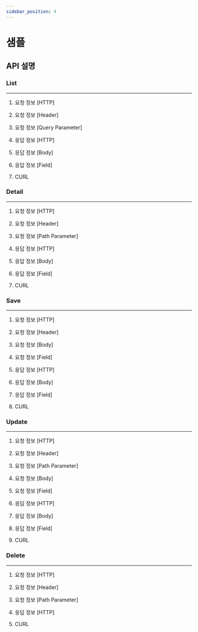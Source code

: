 ```yaml
---
sidebar_position: 4
---
```

# 샘플

## API 설명

### List

---

1. 요청 정보 [HTTP]

2. 요청 정보 [Header]

3. 요청 정보 [Query Parameter]

4. 응답 정보 [HTTP]

5. 응답 정보 [Body]

6. 응답 정보 [Field]

7. CURL

### Detail

---

1. 요청 정보 [HTTP]

2. 요청 정보 [Header]

3. 요청 정보 [Path Parameter]

4. 응답 정보 [HTTP]

5. 응답 정보 [Body]

6. 응답 정보 [Field]

7. CURL

### Save

---

1. 요청 정보 [HTTP]

2. 요청 정보 [Header]

3. 요청 정보 [Body]

4. 요청 정보 [Field]

5. 응답 정보 [HTTP]

6. 응답 정보 [Body]

7. 응답 정보 [Field]

8. CURL

### Update

---

1. 요청 정보 [HTTP]

2. 요청 정보 [Header]

3. 요청 정보 [Path Parameter]

4. 요청 정보 [Body]

5. 요청 정보 [Field]

6. 응답 정보 [HTTP]

7. 응답 정보 [Body]

8. 응답 정보 [Field]

9. CURL

### Delete

---

1. 요청 정보 [HTTP]

2. 요청 정보 [Header]

3. 요청 정보 [Path Parameter]

4. 응답 정보 [HTTP]

5. CURL